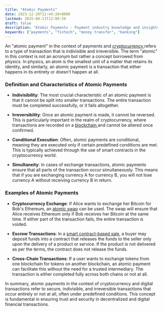 ```yaml
---
title: "Atomic Payments"
date: 2023-12-20T12:44:20+0000
lastmod: 2025-08-11T12:00:59
draft: false
description: "Atomic Payments - Payment industry knowledge and insights"
keywords: ["payments", "fintech", "money transfer", "banking"]
---
```


An "atomic payment" in the context of payments and [cryptocurrency ](https://faisalkhanllc.xyz/resources/payments-wiki/c/cryptocurrency/)refers to a type of transaction that is indivisible and irreversible. The term "atomic" in this context is not an acronym but rather a concept borrowed from physics. In physics, an atom is the smallest unit of a matter that retains its identity, and similarly, an atomic payment is a transaction that either happens in its entirety or doesn't happen at all.

### Definition and Characteristics of Atomic Payments

- **Indivisibility**: The most crucial characteristic of an atomic payment is that it cannot be split into smaller transactions. The entire transaction must be completed successfully, or it fails altogether.

- **Irreversibility**: Once an atomic payment is made, it cannot be reversed. This is particularly important in the realm of cryptocurrency, where transactions are recorded on a [blockchain ](https://faisalkhanllc.xyz/resources/payments-wiki/b/blockchain/)and cannot be altered once confirmed.

- **Conditional Execution**: Often, atomic payments are conditional, meaning they are executed only if certain predefined conditions are met. This is typically achieved through the use of smart contracts in the cryptocurrency world.

- **Simultaneity**: In cases of exchange transactions, atomic payments ensure that all parts of the transaction occur simultaneously. This means that if you are exchanging currency A for currency B, you will not lose currency A without receiving currency B in return.

### Examples of Atomic Payments

- **Cryptocurrency Exchange**: If Alice wants to exchange her Bitcoin for Bob's Ethereum, an [atomic swap](https://faisalkhanllc.xyz/resources/payments-wiki/a/atomic-swaps/) can be used. The swap will ensure that Alice receives Ethereum only if Bob receives her Bitcoin at the same time. If either part of the transaction fails, the entire transaction is voided.

- **Escrow Transactions**: In a [smart contract-based sale](https://faisalkhanllc.xyz/resources/payments-wiki/s/smart-contract/), a buyer may deposit funds into a contract that releases the funds to the seller only upon the delivery of a product or service. If the product is not delivered as per the terms, the contract does not release the funds.

- **Cross-Chain Transactions**: If a user wants to exchange tokens from one blockchain for tokens on another blockchain, an atomic payment can facilitate this without the need for a trusted intermediary. The transaction is either completed fully across both chains or not at all.

In summary, atomic payments in the context of cryptocurrency and digital transactions refer to secure, indivisible, and irreversible transactions that occur entirely or not at all, often under predefined conditions. This concept is fundamental in ensuring trust and security in decentralized and digital financial transactions.